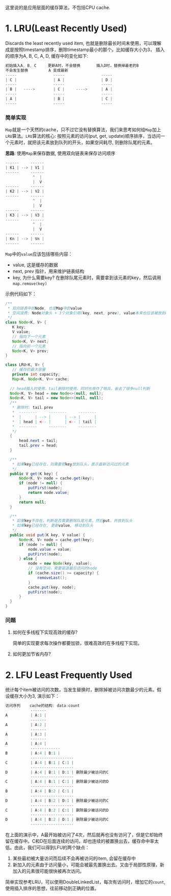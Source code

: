 这里说的是应用层面的缓存算法，不包括CPU cache.

# 1. LRU(Least Recently Used)
Discards the least recently used item, 也就是删除最长时间未使用，可以理解成是按照timestamp排序，删除timestamp最小的那个。比如缓存大小为3， 插入的顺序为A, B, C, A, D, 缓存中的变化如下:

```java
初始插入A, B, C     更新A时，不会替换       插入D时，替换掉最老的B
不会发生替换         A 变成最新
-----                -----                -----
| C |                | A |                | D |
-----                -----                -----
| B |   ---->        | C |     ---->      | A |
-----                -----                -----
| A |                | B |                | C |
-----                -----                -----
```

### 简单实现
`Map`就是一个天然的cache，只不过它没有替换算法，我们来思考如何给`Map`加上`LRU`算法。`LRU`算法的核心: 按照元素的访问(put, get, update)顺序排序，当访问一个元素时，就把该元素放到队列的开头，如果空间耗尽, 则删除队尾的元素。

__思路__: 使用`Map`来保存数据, 使用双向链表来保存访问顺序
```java
------     ------
| K1 | --> | V1 |
------     ------
            ^  |  
            |  V
------     ------
| K2 | --> | V2 |
------     ------
            ^  |  
            |  V
------     ------
| K3 | --> | V3 |
------     ------
            ^  |  
            |  V
------     ------
| Kn | --> | Vn |
------     ------
```

`Map`中的`value`应该包括哪些内容：
 
 * value, 这是缓存的数据
 * next, prev 指针，用来维护链表结构
 * key, 为什么需要key? 在删除队尾元素时，需要拿到该元素的key，然后调用`map.remove(key)`

 示例代码如下：
 ```java
 /**
  * 双向链表中的Node, 也是Map中的value
  * 空间浪费: Node对象头 + 3个对象引用(key, next, prev), value本来也应该被放到map中，所以在这里不算浪费
  */
class Node<K, V> {
    K key;
    V value;
    // 指向下一个元素
    Node<K, V> next;
    // 指向前一个元素
    Node<K, V> prev;
}

class LRU<K, V> {
    // 缓存的最大容量
    private int capacity;
    Map<K, Node<K, V>> cache;
   
   // head插入时使用，tail删除时使用，同时也用作了哨兵，省去了很多null判断
   Node<K, V> head = new Node<>(null, null);
   Node<K, V> tail = new Node<>(null, null);
   /**
    * 删除时: tail.prev
    *  --------     --------     --------
    *  |      | --> |      | --> |      |
    *  | head | <-- |      | <-- | tail |
    *  --------     --------     --------
    */
   {
       head.next = tail;
       tail.prev = head;
   }

   /**
    * 如果key已经存在，则需要把key放到队头，表示最新访问过的元素
    */
   public V get(K key) {
       Node<K, V> node = cache.get(key);
       if (node != null) {
           putFirst(node);
           return node.value;
       }
       return null;
   }

   /**
    * 如果key不存在，判断是否需要删除队尾元素，然后put，并放到队头
    * 如果key已经存在, 更新value, 移动到队头
    */
   public void put(K key, V value) {
       Node<K, V> node = cache.get(key);
       if (node != null) {
           node.value = value;
           putFirst(node);
       } else {
           node = new Node(key, value);
           // 没有空间，需要驱逐最后访问的node
           if (cache.size() >= capacity) {
               removeLast();
           }
           cache.put(key, node);
           putFirst(node);
       }
   }
}
 ```

 ### 问题
 1. 如何在多线程下实现高效的缓存?
    
    简单的实现要求每次操作都要加锁，很难高效的在多线程下实现。
 2. 如何更加节省内存?

# 2. LFU Least Frequently Used
统计每个item被访问的次数，当发生替换时，删除掉被访问次数最少的元素。假设缓存大小为3, 演示如下：
```java
访问序列    cache的结构: data:count
           -------
A          | A:1 |
           -------
A          | A:2 |
           -------
A          | A:3 |
           -------
A          | A:4 |
           -------------
B          | A:4 | B:1 |
           -------------------
C          | A:4 | B:1 | C:1 |
           -------------------
D          | A:4 | B:1 | D:1 | 删除最少被访问的C
           -------------------
C          | A:4 | B:1 | C:1 | 删除最少被访问的D
           -------------------
B          | A:4 | B:2 | C:1 |
           -------------------
D          | A:4 | B:2 | D:1 | 删除最少被访问的C
           -------------------
C          | A:4 | B:2 | C:1 | 删除最少被访问的D
           -------------------
D          | A:4 | B:2 | D:1 | 删除最少被访问的C
           -------------------
```
在上面的演示中，A最开始被访问了4次，然后就再也没有访问了，但是它却始终留在缓存中。C和D在后面连续的访问，却也连续的被置换出去，缓存命中率太低。由此，我们可以得到LFU的两个缺点：

1. 某些最初被大量访问而后续不会再被访问的item, 会留在缓存中
2. 新加入的元素由于访问量小，可能会被最先置换出去。又由于局部性原理，新加入的元素很可能很快被再次访问。

简单实现参考LRU，可以使用DoubleLinkedList，每次有访问时，增加它的`count`, 使用插入排序的思想，往前移动到正确的位置。